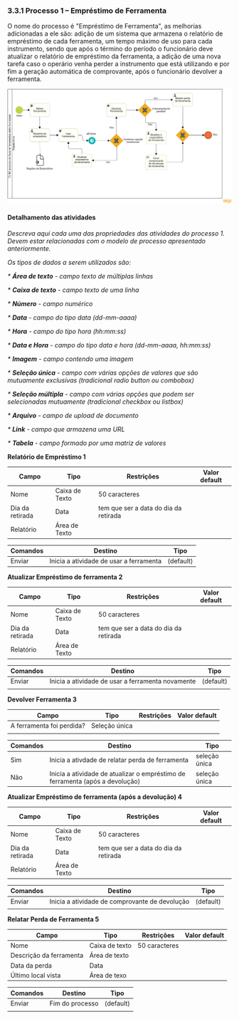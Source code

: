 ### 3.3.1 Processo 1 – Empréstimo de Ferramenta

O nome do processo é "Empréstimo de Ferramenta", as melhorias adicionadas a ele são: adição de um sistema que armazena o relatório de empréstimo de cada ferramenta, um tempo máximo de uso para cada instrumento, sendo que após o término do período o funcionário deve atualizar o relatório de empréstimo da ferramenta, a adição de uma nova tarefa caso o operário venha perder a instrumento que está utilizando e por fim a geração automática de comprovante, após o funcionário devolver a ferramenta.
 
![Exemplo de um Modelo BPMN do PROCESSO 1](../images/TO-BE-emprestimo-ferramenta.png)

#### Detalhamento das atividades

_Descreva aqui cada uma das propriedades das atividades do processo 1. 
Devem estar relacionadas com o modelo de processo apresentado anteriormente._

_Os tipos de dados a serem utilizados são:_

_* **Área de texto** - campo texto de múltiplas linhas_

_* **Caixa de texto** - campo texto de uma linha_

_* **Número** - campo numérico_

_* **Data** - campo do tipo data (dd-mm-aaaa)_

_* **Hora** - campo do tipo hora (hh:mm:ss)_

_* **Data e Hora** - campo do tipo data e hora (dd-mm-aaaa, hh:mm:ss)_

_* **Imagem** - campo contendo uma imagem_

_* **Seleção única** - campo com várias opções de valores que são mutuamente exclusivas (tradicional radio button ou combobox)_

_* **Seleção múltipla** - campo com várias opções que podem ser selecionadas mutuamente (tradicional checkbox ou listbox)_

_* **Arquivo** - campo de upload de documento_

_* **Link** - campo que armazena uma URL_

_* **Tabela** - campo formado por uma matriz de valores_


**Relatório de Empréstimo 1**

| **Campo**       | **Tipo**         | **Restrições** | **Valor default** |
| ---             | ---              | ---            | ---               |
|    Nome    | Caixa de Texto    |       50 caracteres         |                   |
|    Dia da retirada  | Data   | tem que ser a data do dia da retirada |  |
|    Relatório    | Área de Texto    |                |                   |

| **Comandos**         |  **Destino**             | **Tipo**            |
|    ---               |  ---                     |    ---              | 
| Enviar | Inicia a atividade de usar a ferramenta | (default) |

**Atualizar Empréstimo de ferramenta 2**

| **Campo**       | **Tipo**         | **Restrições** | **Valor default** |
| ---             | ---              | ---            | ---               |
|    Nome    | Caixa de Texto    |  50 caracteres     |                   |
|    Dia da retirada  | Data   | tem que ser a data do dia da retirada |  |
|    Relatório    | Área de Texto    |                |                   |

| **Comandos**         |  **Destino**                   | **Tipo**          |
| ---                  | ---                            | ---               |
| Enviar |Inicia a atividade de usar a ferramenta novamente  | (default) |
|                      |                                |                   |

**Devolver Ferramenta 3**

| **Campo**       | **Tipo**         | **Restrições** | **Valor default** |
| ---             | ---              | ---            | ---               |
| A ferramenta foi perdida? | Seleção única |                |                   |
|                 |                  |                |                   |

| **Comandos**         |  **Destino**                   | **Tipo**          |
| ---                  | ---                            | ---               |
| Sim | Inicia a ativdade de relatar perda de ferramenta  | seleção única |
| Não | Inicia a atividade de atualizar o empréstimo de ferramenta (após a devolução) | seleção única |

**Atualizar Empréstimo de ferramenta (após a devolução) 4**

| **Campo**       | **Tipo**         | **Restrições** | **Valor default** |
| ---             | ---              | ---            | ---               |
|    Nome    | Caixa de Texto    |   50 caracteres    |                   |
|    Dia da retirada  | Data   | tem que ser a data do dia da retirada |  |
|    Relatório    | Área de Texto    |                |                   |

| **Comandos**         |  **Destino**                   | **Tipo**          |
| ---                  | ---                            | ---               |
| Enviar |Inicia a atividade de comprovante de devolução  | (default) |
|                      |                                |                   |

**Relatar Perda de Ferramenta 5**

| **Campo**       | **Tipo**         | **Restrições** | **Valor default** |
| ---             | ---              | ---            | ---               |
| Nome | Caixa de texto  |    50 caracteres           |                   |
| Descrição da ferramenta    |      Área de texto     |                |  |
| Data da perda    |    Data  |                |  |
| Último local vista    |    Área de texo  |                |  |

| **Comandos**         |  **Destino**                   | **Tipo**          |
| ---                  | ---                            | ---               |
| Enviar | Fim do processo | (default) |
|                      |                                |                   |



